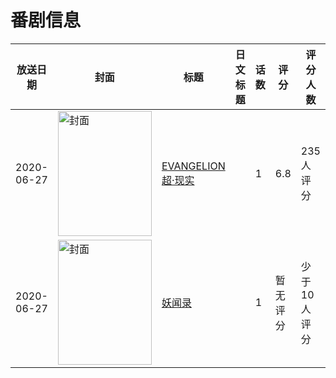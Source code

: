 # 番剧信息

|放送日期|封面|标题|日文标题|话数|评分|评分人数|
|---|---|---|---|---|---|---|
|2020-06-27|<img src="https://lain.bgm.tv/pic/cover/c/2b/3a/309905_51KZD.jpg" alt="封面" style="width:150px;height:200px;object-fit:cover;">|[EVANGELION 超·现实](https://bangumi.tv/subject/309905)||1|6.8|235人评分|
|2020-06-27|<img src="https://lain.bgm.tv/pic/cover/c/67/2c/326981_iN6Ln.jpg" alt="封面" style="width:150px;height:200px;object-fit:cover;">|[妖闻录](https://bangumi.tv/subject/326981)||1|暂无评分|少于10人评分|
